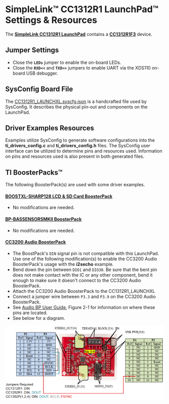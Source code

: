 # SimpleLink&trade; CC1312R1 LaunchPad&trade; Settings & Resources

The [__SimpleLink CC1312R1 LaunchPad__][launchpad] contains a
[__CC1312R1F3__][device] device.


## Jumper Settings

* Close the __`LEDs`__ jumper to enable the on-board LEDs.
* Close the __`RXD<<`__ and __`TXD>>`__ jumpers to enable UART via
the XDS110 on-board USB debugger.


## SysConfig Board File

The [CC1312R1_LAUNCHXL.syscfg.json](../.meta/CC1312R1_LAUNCHXL.syscfg.json)
is a handcrafted file used by SysConfig. It describes the physical pin-out
and components on the LaunchPad.


## Driver Examples Resources

Examples utilize SysConfig to generate software configurations into
the __ti_drivers_config.c__ and __ti_drivers_config.h__ files. The SysConfig
user interface can be utilized to determine pins and resources used.
Information on pins and resources used is also present in both generated files.


## TI BoosterPacks&trade;

The following BoosterPack(s) are used with some driver examples.

#### [__BOOSTXL-SHARP128 LCD & SD Card BoosterPack__][boostxl-sharp128]
  * No modifications are needed.

#### [__BP-BASSENSORSMKII BoosterPack__][bp-bassensorsmkii]
  * No modifications are needed.

#### [__CC3200 Audio BoosterPack__][cc3200audboost]

  * The BoostPack's `DIN` signal pin is not compatible with this LaunchPad.
    Use one of the following modification(s) to enable the CC3200 Audio
    BoosterPack's usage with the __i2secho__ example.
  * Bend down the pin between `DIO1` and `DIO30`. Be sure that the bent pin
    does not make contact with the IC or any other component, bend it enough to
    make sure it doesn't connect to the CC3200 Audio BoosterPack.
  * Attach the CC3200 Audio BoosterPack to the CC1312R1_LAUNCHXL
  * Connect a jumper wire between `P3.3` and `P3.9` on the CC3200 Audio BoosterPack.
  * See [Audio BP User Guide][cc3200audboost-user-guide], Figure 2-1 for
    information on where these pins are located.
  * See below for a diagram.

  ![CC3200 Audio BoosterPack Jumper Wire Diagram](images/cc3200audboost_cc13x2_jumpers_annotated.png)

[device]: http://www.ti.com/product/CC1312R
[launchpad]: http://www.ti.com/tool/LAUNCHXL-CC1312R1
[boostxl-sharp128]: http://www.ti.com/tool/boostxl-sharp128
[bp-bassensorsmkii]: http://www.ti.com/tool/bp-bassensorsmkii
[cc3200audboost]: http://www.ti.com/tool/CC3200AUDBOOST
[cc3200audboost-user-guide]: http://www.ti.com/lit/pdf/swru383
